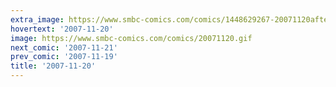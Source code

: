 ```yaml
---
extra_image: https://www.smbc-comics.com/comics/1448629267-20071120after.png
hovertext: '2007-11-20'
image: https://www.smbc-comics.com/comics/20071120.gif
next_comic: '2007-11-21'
prev_comic: '2007-11-19'
title: '2007-11-20'
---
```


